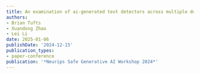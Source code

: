 ```yaml
---
title: An examination of ai-generated text detectors across multiple domains and models
authors:
- Brian Tufts
- Xuandong Zhao
- Lei Li
date: 2025-01-06
publishDate: '2024-12-15'
publication_types:
- paper-conference
publication: '*Neurips Safe Generative AI Workshop 2024*'
---
```

